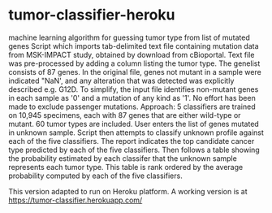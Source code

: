 # tumor-classifier-heroku
machine learning algorithm for guessing tumor type from list of mutated genes
Script which imports tab-delimited text file containing mutation data from MSK-IMPACT
study, obtained by download from cBioportal. Text file was pre-processed by adding a column
listing the tumor type. The genelist consists of 87 genes. In the original file, genes not mutant
in a sample were indicated "NaN', and any alteration that was detected was explicitly described e.g. G12D.
To simplify, the input file identifies non-mutant genes in each sample as '0' and a mutation of any kind as '1'.
No effort has been made to exclude passenger mutations.
Approach: 5 classifiers are trained on 10,945 specimens, each with 87 genes that are either wild-type or mutant.
60 tumor types are included. User enters the list of genes mutated in unknown sample. Script then attempts to classify
unknown profile against each of the five classifiers. The report indicates the top candidate cancer type predicted by
each of the five classifiers. Then follows a table showing the probability estimated by each classifer that the unknown
sample represents each tumor type. This table is rank ordered by the average probability computed by each of the five
classifiers.

This version adapted to run on Heroku platform. A working version is at https://tumor-classifier.herokuapp.com/
